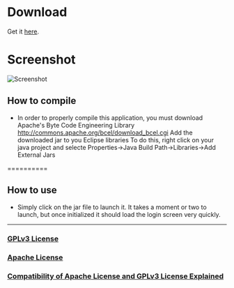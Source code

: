 Download
==========

Get it [here](https://github.com/Hu6/VestaClient/raw/master/VestaClient0.02.jar).

Screenshot
==========

![Screenshot](https://raw.github.com/Hu6/VestaClient/master/Screenshot.png)

How to compile
-------------------------------
* In order to properly compile this application, you must download Apache's Byte Code Engineering Library 
http://commons.apache.org/bcel/download_bcel.cgi
Add the downloaded jar to you Eclipse libraries
To do this, right click on your java project and selecte Properties->Java Build Path->Libraries->Add External Jars

==========

How to use
------------
* Simply click on the jar file to launch it. It takes a moment or two to launch, but once initialized it should load the login screen very quickly.

***

### [GPLv3 License](http://www.gnu.org/licenses/gpl.txt)

### [Apache License](http://www.apache.org/licenses/LICENSE-2.0.txt)

### [Compatibility of Apache License and GPLv3 License Explained](www.apache.org/licenses/GPL-compatibility.html)
